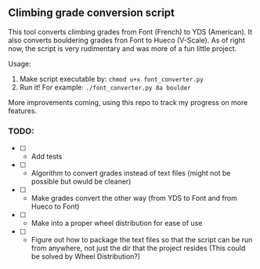 ## Climbing grade conversion script

This tool converts climbing grades from Font (French) to YDS (American). It also converts bouldering grades fron Font to Hueco (V-Scale). As of right now, the script is very rudimentary and was more of a fun little project. 

Usage:
1. Make script executable by: `chmod u+x font_converter.py`
2. Run it! For example: `./font_converter.py 8a boulder`

More improvements coming, using this repo to track my progress on more features.

### TODO:
- [ ] - Add tests
- [ ] - Algorithm to convert grades instead of text files (might not be possible but owuld be cleaner)
- [ ] - Make grades convert the other way (from YDS to Font and from Hueco to Font)
- [ ] - Make into a proper wheel distribution for ease of use
- [ ] - Figure out how to package the text files so that the script can be run from anywhere, not just the dir that the project resides (This could be solved by Wheel Distribution?)
